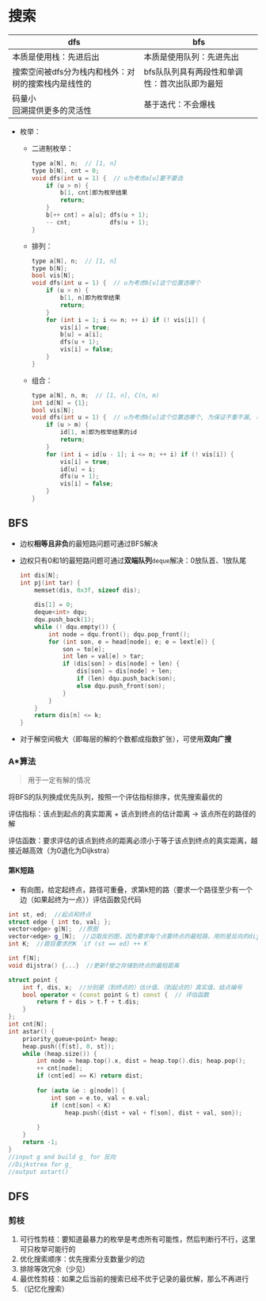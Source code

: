 # 搜索

| dfs                                                 | bfs                                           |
| --------------------------------------------------- | --------------------------------------------- |
| 本质是使用栈：先进后出                              | 本质是使用队列：先进先出                      |
| 搜索空间被dfs分为栈内和栈外：对树的搜索栈内是线性的 | bfs队队列具有两段性和单调性：首次出队即为最短 |
| 码量小<br>回溯提供更多的灵活性                      | 基于迭代：不会爆栈                            |

+ 枚举：

  + 二进制枚举：
    ```c++
    type a[N], n;  // [1, n]
    type b[N], cnt = 0;
    void dfs(int u = 1) {  // u为考虑a[u]要不要选
    	if (u > n) {
            b[1, cnt]即为枚举结果
            return;
        }
        b[++ cnt] = a[u]; dfs(u + 1);
        -- cnt;			  dfs(u + 1);
    }
    ```

  + 排列：

    ```c++
    type a[N], n;  // [1, n]
    type b[N];
    bool vis[N];
    void dfs(int u = 1) {  // u为考虑b[u]这个位置选哪个
    	if (u > n) {
    		b[1, n]即为枚举结果
            return;
        }
        for (int i = 1; i <= n; ++ i) if (! vis[i]) {
            vis[i] = true;
            b[u] = a[i];
            dfs(u + 1);
            vis[i] = false;
        }
    }
    ```

  + 组合：

    ```c++
    type a[N], n, m;  // [1, n], C(n, m)
    int id[N] = {1};
    bool vis[N];
    void dfs(int u = 1) {  // u为考虑b[u]这个位置选哪个, 为保证不重不漏, 单调选择
    	if (u > m) {
            id[1, m]即为枚举结果的id
            return;
        }
        for (int i = id[u - 1]; i <= n; ++ i) if (! vis[i]) {
            vis[i] = true;
            id[u] = i;
            dfs(u + 1);
            vis[i] = false;
        }
    }
    ```

## BFS

+ 边权**相等且非负**的最短路问题可通过BFS解决

+ 边权只有0和1的最短路问题可通过**双端队列**`deque`解决：0放队首、1放队尾

  ```c++
  int dis[N];
  int pj(int tar) {
      memset(dis, 0x3f, sizeof dis);
    
      dis[1] = 0;
      deque<int> dqu;
      dqu.push_back(1);
      while (! dqu.empty()) {
          int node = dqu.front(); dqu.pop_front();
          for (int son, e = head[node]; e; e = lext[e]) {
              son = to[e];
              int len = val[e] > tar;
              if (dis[son] > dis[node] + len) {
                  dis[son] = dis[node] + len;
                  if (len) dqu.push_back(son);
                  else dqu.push_front(son);
              }
          }
      }
      return dis[n] <= k;
  }
  ```

+ 对于解空间极大（即每层的解的个数都成指数扩张），可使用**双向广搜**

### A\*算法

> 用于一定有解的情况

将BFS的队列换成优先队列，按照一个评估指标排序，优先搜索最优的

评估指标：该点到起点的真实距离 + 该点到终点的估计距离 -> 该点所在的路径的解

评估函数：要求评估的该点到终点的距离必须小于等于该点到终点的真实距离，越接近越高效（为0退化为Dijkstra）

#### 第K短路

+ 有向图，给定起终点，路径可重叠，求第k短的路（要求一个路径至少有一个边（如果起终为一点））评估函数见代码

```c++
int st, ed;  //起点和终点
struct edge { int to, val; };
vector<edge> g[N];  //原图
vector<edge> g_[N];  //边取反的图，因为要求每个点要终点的最短路，用的是反向的dijstra
int K;  //题目要求的K `if (st == ed) ++ K`

int f[N];
void dijstra() {...}  //更新f使之存储到终点的最短距离

struct point {
    int f, dis, x;  //分别是（到终点的）估计值、（到起点的）真实值、结点编号
    bool operator < (const point & t) const {  // 评估函数
        return f + dis > t.f + t.dis;
    }
};
int cnt[N];
int astar() {
    priority_queue<point> heap;
    heap.push({f[st], 0, st});   
    while (heap.size()) {
        int node = heap.top().x, dist = heap.top().dis; heap.pop();
        ++ cnt[node];
        if (cnt[ed] == K) return dist;
        
        for (auto &e : g[node]) {
            int son = e.to, val = e.val;
            if (cnt[son] < K) 
                heap.push({dist + val + f[son], dist + val, son});
                
        }
    }
    return -1;
}
//input g and build g_ for 反向
//Dijkstrea for g_
//output astart()
```

## DFS

### 剪枝

1. 可行性剪枝：要知道最暴力的枚举是考虑所有可能性，然后判断行不行，这里可只枚举可能行的
2. 优化搜索顺序：优先搜索分支数量少的边
3. 排除等效冗余（少见）
4. 最优性剪枝：如果之后当前的搜索已经不优于记录的最优解，那么不再进行
5. （记忆化搜索）

